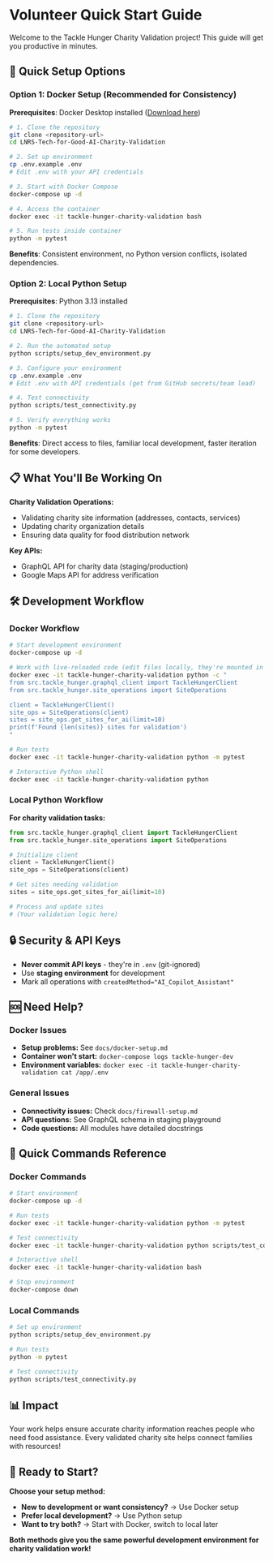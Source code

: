 # Volunteer Quick Start Guide

Welcome to the Tackle Hunger Charity Validation project! This guide will get you productive in minutes.

## 🚀 Quick Setup Options

### Option 1: Docker Setup (Recommended for Consistency)

**Prerequisites**: Docker Desktop installed ([Download here](https://www.docker.com/products/docker-desktop/))

```bash
# 1. Clone the repository
git clone <repository-url>
cd LNRS-Tech-for-Good-AI-Charity-Validation

# 2. Set up environment
cp .env.example .env
# Edit .env with your API credentials

# 3. Start with Docker Compose
docker-compose up -d

# 4. Access the container
docker exec -it tackle-hunger-charity-validation bash

# 5. Run tests inside container
python -m pytest
```

**Benefits**: Consistent environment, no Python version conflicts, isolated dependencies.

### Option 2: Local Python Setup

**Prerequisites**: Python 3.13 installed

```bash
# 1. Clone the repository
git clone <repository-url>
cd LNRS-Tech-for-Good-AI-Charity-Validation

# 2. Run the automated setup
python scripts/setup_dev_environment.py

# 3. Configure your environment
cp .env.example .env
# Edit .env with API credentials (get from GitHub secrets/team lead)

# 4. Test connectivity
python scripts/test_connectivity.py

# 5. Verify everything works
python -m pytest
```

**Benefits**: Direct access to files, familiar local development, faster iteration for some developers.

## 📋 What You'll Be Working On

**Charity Validation Operations:**
- Validating charity site information (addresses, contacts, services)
- Updating charity organization details
- Ensuring data quality for food distribution network

**Key APIs:**
- GraphQL API for charity data (staging/production)
- Google Maps API for address verification

## 🛠 Development Workflow

### Docker Workflow

```bash
# Start development environment
docker-compose up -d

# Work with live-reloaded code (edit files locally, they're mounted in container)
docker exec -it tackle-hunger-charity-validation python -c "
from src.tackle_hunger.graphql_client import TackleHungerClient
from src.tackle_hunger.site_operations import SiteOperations

client = TackleHungerClient()
site_ops = SiteOperations(client)
sites = site_ops.get_sites_for_ai(limit=10)
print(f'Found {len(sites)} sites for validation')
"

# Run tests
docker exec -it tackle-hunger-charity-validation python -m pytest

# Interactive Python shell
docker exec -it tackle-hunger-charity-validation python
```

### Local Python Workflow

**For charity validation tasks:**
```python
from src.tackle_hunger.graphql_client import TackleHungerClient
from src.tackle_hunger.site_operations import SiteOperations

# Initialize client
client = TackleHungerClient()
site_ops = SiteOperations(client)

# Get sites needing validation
sites = site_ops.get_sites_for_ai(limit=10)

# Process and update sites
# (Your validation logic here)
```

## 🔒 Security & API Keys

- **Never commit API keys** - they're in `.env` (git-ignored)
- Use **staging environment** for development
- Mark all operations with `createdMethod="AI_Copilot_Assistant"`

## 🆘 Need Help?

### Docker Issues
- **Setup problems:** See `docs/docker-setup.md`
- **Container won't start:** `docker-compose logs tackle-hunger-dev`
- **Environment variables:** `docker exec -it tackle-hunger-charity-validation cat /app/.env`

### General Issues
- **Connectivity issues:** Check `docs/firewall-setup.md`
- **API questions:** See GraphQL schema in staging playground
- **Code questions:** All modules have detailed docstrings

## 🔄 Quick Commands Reference

### Docker Commands
```bash
# Start environment
docker-compose up -d

# Run tests
docker exec -it tackle-hunger-charity-validation python -m pytest

# Test connectivity
docker exec -it tackle-hunger-charity-validation python scripts/test_connectivity.py

# Interactive shell
docker exec -it tackle-hunger-charity-validation bash

# Stop environment
docker-compose down
```

### Local Commands
```bash
# Set up environment
python scripts/setup_dev_environment.py

# Run tests
python -m pytest

# Test connectivity
python scripts/test_connectivity.py
```

## 📊 Impact

Your work helps ensure accurate charity information reaches people who need food assistance. Every validated charity site helps connect families with resources!

## 🎯 Ready to Start?

**Choose your setup method:**
- **New to development or want consistency?** → Use Docker setup
- **Prefer local development?** → Use Python setup
- **Want to try both?** → Start with Docker, switch to local later

**Both methods give you the same powerful development environment for charity validation work!**